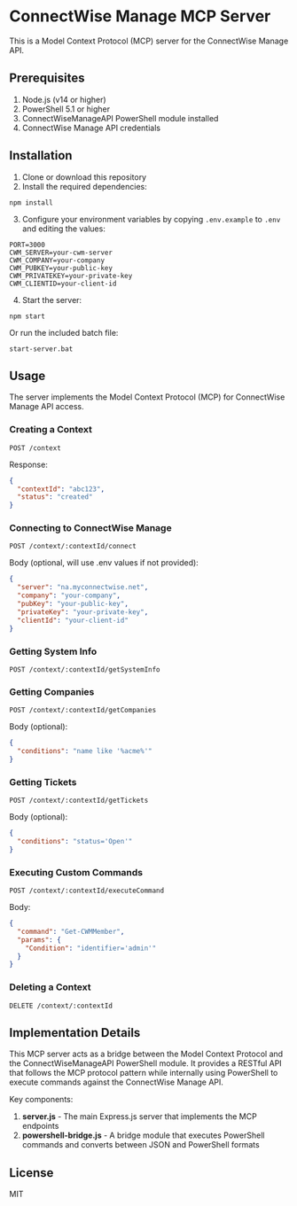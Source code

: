 # ConnectWise Manage MCP Server

This is a Model Context Protocol (MCP) server for the ConnectWise Manage API.

## Prerequisites

1. Node.js (v14 or higher)
2. PowerShell 5.1 or higher
3. ConnectWiseManageAPI PowerShell module installed
4. ConnectWise Manage API credentials

## Installation

1. Clone or download this repository
2. Install the required dependencies:

```
npm install
```

3. Configure your environment variables by copying `.env.example` to `.env` and editing the values:

```
PORT=3000
CWM_SERVER=your-cwm-server
CWM_COMPANY=your-company
CWM_PUBKEY=your-public-key
CWM_PRIVATEKEY=your-private-key
CWM_CLIENTID=your-client-id
```

4. Start the server:

```
npm start
```

Or run the included batch file:

```
start-server.bat
```

## Usage

The server implements the Model Context Protocol (MCP) for ConnectWise Manage API access.

### Creating a Context

```
POST /context
```

Response:
```json
{
  "contextId": "abc123",
  "status": "created"
}
```

### Connecting to ConnectWise Manage

```
POST /context/:contextId/connect
```

Body (optional, will use .env values if not provided):
```json
{
  "server": "na.myconnectwise.net",
  "company": "your-company",
  "pubKey": "your-public-key",
  "privateKey": "your-private-key",
  "clientId": "your-client-id"
}
```

### Getting System Info

```
POST /context/:contextId/getSystemInfo
```

### Getting Companies

```
POST /context/:contextId/getCompanies
```

Body (optional):
```json
{
  "conditions": "name like '%acme%'"
}
```

### Getting Tickets

```
POST /context/:contextId/getTickets
```

Body (optional):
```json
{
  "conditions": "status='Open'"
}
```

### Executing Custom Commands

```
POST /context/:contextId/executeCommand
```

Body:
```json
{
  "command": "Get-CWMMember",
  "params": {
    "Condition": "identifier='admin'"
  }
}
```

### Deleting a Context

```
DELETE /context/:contextId
```

## Implementation Details

This MCP server acts as a bridge between the Model Context Protocol and the ConnectWiseManageAPI PowerShell module. It provides a RESTful API that follows the MCP protocol pattern while internally using PowerShell to execute commands against the ConnectWise Manage API.

Key components:

1. **server.js** - The main Express.js server that implements the MCP endpoints
2. **powershell-bridge.js** - A bridge module that executes PowerShell commands and converts between JSON and PowerShell formats

## License

MIT